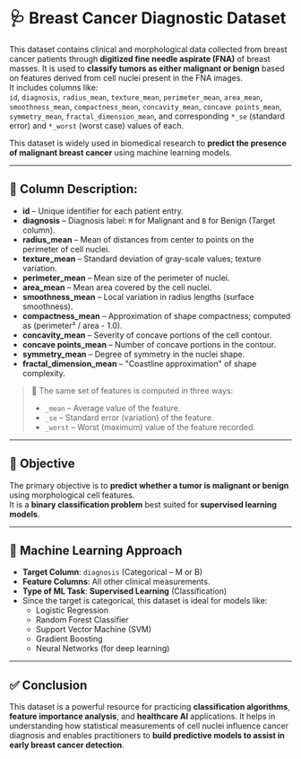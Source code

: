 
# 🩺 Breast Cancer Diagnostic Dataset

This dataset contains clinical and morphological data collected from breast cancer patients through **digitized fine needle aspirate (FNA)** of breast masses. It is used to **classify tumors as either malignant or benign** based on features derived from cell nuclei present in the FNA images.  
It includes columns like:  
`id`, `diagnosis`, `radius_mean`, `texture_mean`, `perimeter_mean`, `area_mean`, `smoothness_mean`, `compactness_mean`, `concavity_mean`, `concave points_mean`, `symmetry_mean`, `fractal_dimension_mean`, and corresponding `*_se` (standard error) and `*_worst` (worst case) values of each.

This dataset is widely used in biomedical research to **predict the presence of malignant breast cancer** using machine learning models.

---

## 📑 Column Description:

- **id** – Unique identifier for each patient entry.
- **diagnosis** – Diagnosis label: `M` for Malignant and `B` for Benign (Target column).
- **radius_mean** – Mean of distances from center to points on the perimeter of cell nuclei.
- **texture_mean** – Standard deviation of gray-scale values; texture variation.
- **perimeter_mean** – Mean size of the perimeter of nuclei.
- **area_mean** – Mean area covered by the cell nuclei.
- **smoothness_mean** – Local variation in radius lengths (surface smoothness).
- **compactness_mean** – Approximation of shape compactness; computed as (perimeter² / area - 1.0).
- **concavity_mean** – Severity of concave portions of the cell contour.
- **concave points_mean** – Number of concave portions in the contour.
- **symmetry_mean** – Degree of symmetry in the nuclei shape.
- **fractal_dimension_mean** – "Coastline approximation" of shape complexity.

> 📌 The same set of features is computed in three ways:
> - `_mean` – Average value of the feature.
> - `_se` – Standard error (variation) of the feature.
> - `_worst` – Worst (maximum) value of the feature recorded.

---

## 🎯 Objective

The primary objective is to **predict whether a tumor is malignant or benign** using morphological cell features.  
It is a **binary classification problem** best suited for **supervised learning models**.

---

## 🧠 Machine Learning Approach

- **Target Column**: `diagnosis` (Categorical – M or B)
- **Feature Columns**: All other clinical measurements.
- **Type of ML Task**: **Supervised Learning** (Classification)
- Since the target is categorical, this dataset is ideal for models like:
  - Logistic Regression
  - Random Forest Classifier
  - Support Vector Machine (SVM)
  - Gradient Boosting
  - Neural Networks (for deep learning)

---

## ✅ Conclusion

This dataset is a powerful resource for practicing **classification algorithms**, **feature importance analysis**, and **healthcare AI** applications. It helps in understanding how statistical measurements of cell nuclei influence cancer diagnosis and enables practitioners to **build predictive models to assist in early breast cancer detection**.
